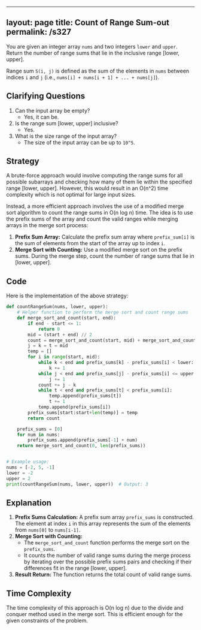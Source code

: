
---
layout: page
title:  Count of Range Sum-out
permalink: /s327
---

You are given an integer array `nums` and two integers `lower` and `upper`. Return the number of range sums that lie in the inclusive range [lower, upper].

Range sum `S(i, j)` is defined as the sum of the elements in `nums` between indices `i` and `j` (i.e., `nums[i] + nums[i + 1] + ... + nums[j]`).

## Clarifying Questions

1. Can the input array be empty?
   - Yes, it can be.
2. Is the range sum [lower, upper] inclusive?
   - Yes.
3. What is the size range of the input array?
   - The size of the input array can be up to `10^5`.

## Strategy

A brute-force approach would involve computing the range sums for all possible subarrays and checking how many of them lie within the specified range [lower, upper]. However, this would result in an O(n^2) time complexity which is not optimal for large input sizes.

Instead, a more efficient approach involves the use of a modified merge sort algorithm to count the range sums in O(n log n) time. The idea is to use the prefix sums of the array and count the valid ranges while merging arrays in the merge sort process:

1. **Prefix Sum Array:** Calculate the prefix sum array where `prefix_sum[i]` is the sum of elements from the start of the array up to index `i`.
2. **Merge Sort with Counting:** Use a modified merge sort on the prefix sums. During the merge step, count the number of range sums that lie in [lower, upper].

## Code

Here is the implementation of the above strategy:

```python
def countRangeSum(nums, lower, upper):
    # Helper function to perform the merge sort and count range sums
    def merge_sort_and_count(start, end):
        if end - start <= 1: 
            return 0
        mid = (start + end) // 2
        count = merge_sort_and_count(start, mid) + merge_sort_and_count(mid, end)
        j = k = t = mid
        temp = []
        for i in range(start, mid):
            while k < end and prefix_sums[k] - prefix_sums[i] < lower:
                k += 1
            while j < end and prefix_sums[j] - prefix_sums[i] <= upper:
                j += 1
            count += j - k
            while t < end and prefix_sums[t] < prefix_sums[i]:
                temp.append(prefix_sums[t])
                t += 1
            temp.append(prefix_sums[i])
        prefix_sums[start:start+len(temp)] = temp
        return count

    prefix_sums = [0]
    for num in nums:
        prefix_sums.append(prefix_sums[-1] + num)
    return merge_sort_and_count(0, len(prefix_sums))


# Example usage:
nums = [-2, 5, -1]
lower = -2
upper = 2
print(countRangeSum(nums, lower, upper))  # Output: 3
```

## Explanation

1. **Prefix Sums Calculation:** A prefix sum array `prefix_sums` is constructed. The element at index `i` in this array represents the sum of the elements from `nums[0]` to `nums[i-1]`.
2. **Merge Sort with Counting:** 
    - The `merge_sort_and_count` function performs the merge sort on the `prefix_sums`.
    - It counts the number of valid range sums during the merge process by iterating over the possible prefix sums pairs and checking if their differences fit in the range [lower, upper].
3. **Result Return:** The function returns the total count of valid range sums.

## Time Complexity

The time complexity of this approach is O(n log n) due to the divide and conquer method used in the merge sort. This is efficient enough for the given constraints of the problem.
